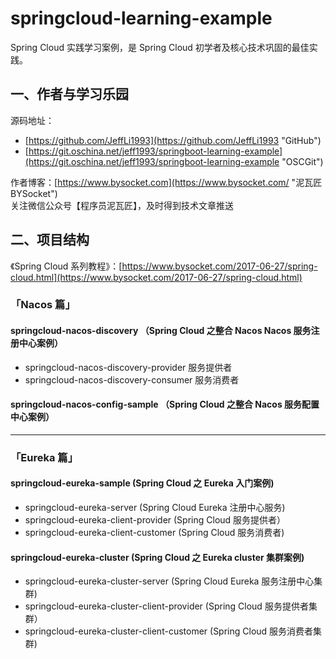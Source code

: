 # springcloud-learning-example

Spring Cloud 实践学习案例，是 Spring Cloud 初学者及核心技术巩固的最佳实践。

## 一、作者与学习乐园
源码地址：
- [https://github.com/JeffLi1993](https://github.com/JeffLi1993 "GitHub")
- [https://git.oschina.net/jeff1993/springboot-learning-example](https://git.oschina.net/jeff1993/springboot-learning-example "OSCGit")<br>

作者博客：[https://www.bysocket.com](https://www.bysocket.com/ "泥瓦匠BYSocket")<br>
关注微信公众号【程序员泥瓦匠】，及时得到技术文章推送<br>

## 二、项目结构
《Spring Cloud 系列教程》：[https://www.bysocket.com/2017-06-27/spring-cloud.html](https://www.bysocket.com/2017-06-27/spring-cloud.html) <br>

### 「Nacos 篇」

#### springcloud-nacos-discovery （Spring Cloud 之整合 Nacos Nacos 服务注册中心案例）

- springcloud-nacos-discovery-provider 服务提供者
- springcloud-nacos-discovery-consumer 服务消费者

#### springcloud-nacos-config-sample （Spring Cloud 之整合 Nacos 服务配置中心案例）

---

### 「Eureka 篇」

#### springcloud-eureka-sample (Spring Cloud 之 Eureka 入门案例)
- springcloud-eureka-server (Spring Cloud Eureka 注册中心服务)
- springcloud-eureka-client-provider (Spring Cloud 服务提供者）
- springcloud-eureka-client-customer (Spring Cloud 服务消费者)

#### springcloud-eureka-cluster (Spring Cloud 之 Eureka cluster 集群案例)
- springcloud-eureka-cluster-server (Spring Cloud Eureka 服务注册中心集群)
- springcloud-eureka-cluster-client-provider (Spring Cloud 服务提供者集群）
- springcloud-eureka-cluster-client-customer (Spring Cloud 服务消费者集群)